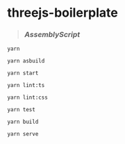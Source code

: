 # threejs-boilerplate #

>  ### *AssemblyScript* ###

`yarn`

`yarn asbuild`

`yarn start`

`yarn lint:ts`

`yarn lint:css`

`yarn test`

`yarn build`

`yarn serve`
